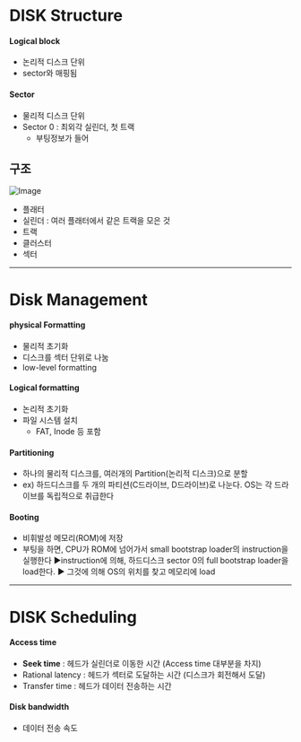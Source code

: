 # DISK Structure
#### Logical block
- 논리적 디스크 단위
- sector와 매핑됨
#### Sector 
- 물리적 디스크 단위
- Sector 0 : 최외각 실린더, 첫 트랙
  - 부팅정보가 들어
## 구조
![Image](https://github.com/user-attachments/assets/d01bd86f-3a1e-4436-81b5-26c01beb946e)
- 플래터
- 실린더 : 여러 플래터에서 같은 트랙을 모은 것
- 트랙
- 클러스터
- 섹터
---
# Disk Management
#### physical Formatting
- 물리적 초기화
- 디스크를 섹터 단위로 나눔
- low-level formatting
#### Logical formatting
- 논리적 초기화
- 파일 시스템 설치
  - FAT, Inode 등 포함
#### Partitioning
- 하나의 물리적 디스크를, 여러개의 Partition(논리적 디스크)으로 분할
- ex) 하드디스크를 두 개의 파티션(C드라이브, D드라이브)로 나눈다. OS는 각 드라이브를 독립적으로 취급한다
#### Booting
- 비휘발성 메모리(ROM)에 저장
- 부팅을 하면, CPU가 ROM에 넘어가서 small bootstrap loader의 instruction을 실행한다 ▶instruction에 의해, 하드디스크 sector 0의 full bootstrap loader을 load한다. ▶ 그것에 의해 OS의 위치를 찾고 메모리에 load
---
# DISK Scheduling
#### Access time
- **Seek time** : 헤드가 실린더로 이동한 시간 (Access time 대부분을 차지)
- Rational latency : 헤드가 섹터로 도달하는 시간 (디스크가 회전해서 도달)
- Transfer time : 헤드가 데이터 전송하는 시간
#### Disk bandwidth
- 데이터 전송 속도
